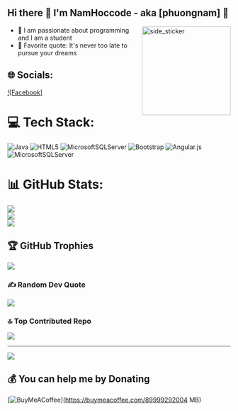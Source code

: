 ## Hi there :wave: I'm NamHoccode - aka [phuongnam] 🌱 
<img align="right" width=200px height=200px alt="side_sticker" src="https://media.giphy.com/media/TEnXkcsHrP4YedChhA/giphy.gif" />

- 🔭 I am passionate about programming and I am a student
- 🥅 Favorite quote: It's never too late to pursue your dreams

## 🌐 Socials:
[![Facebook]](https://facebook.com/https://www.facebook.com/profile.php?id=100045499420682) 

# 💻 Tech Stack:
![Java](https://img.shields.io/badge/java-%23ED8B00.svg?style=plastic&logo=openjdk&logoColor=white) ![HTML5](https://img.shields.io/badge/html5-%23E34F26.svg?style=plastic&logo=html5&logoColor=white) ![MicrosoftSQLServer](https://img.shields.io/badge/Microsoft%20SQL%20Server-CC2927?style=plastic&logo=microsoft%20sql%20server&logoColor=white) ![Bootstrap](https://img.shields.io/badge/bootstrap-%238511FA.svg?style=plastic&logo=bootstrap&logoColor=white) ![Angular.js](https://img.shields.io/badge/angular.js-%23E23237.svg?style=plastic&logo=angularjs&logoColor=white) ![MicrosoftSQLServer](https://img.shields.io/badge/Microsoft%20SQL%20Server-CC2927?style=plastic&logo=microsoft%20sql%20server&logoColor=white)
# 📊 GitHub Stats:
![](https://github-readme-stats.vercel.app/api?username=PNamHoccode&theme=dark&hide_border=false&include_all_commits=false&count_private=false)<br/>
![](https://github-readme-streak-stats.herokuapp.com/?user=PNamHoccode&theme=dark&hide_border=false)<br/>
![](https://github-readme-stats.vercel.app/api/top-langs/?username=PNamHoccode&theme=dark&hide_border=false&include_all_commits=false&count_private=false&layout=compact)

## 🏆 GitHub Trophies
![](https://github-profile-trophy.vercel.app/?username=PNamHoccode&theme=radical&no-frame=false&no-bg=true&margin-w=4)

### ✍️ Random Dev Quote
![](https://quotes-github-readme.vercel.app/api?type=horizontal&theme=radical)

### 🔝 Top Contributed Repo
![](https://github-contributor-stats.vercel.app/api?username=PNamHoccode&limit=5&theme=dark&combine_all_yearly_contributions=true)

---
[![](https://visitcount.itsvg.in/api?id=PNamHoccode&icon=0&color=0)](https://visitcount.itsvg.in)

  ## 💰 You can help me by Donating
  [![BuyMeACoffee](https://img.shields.io/badge/Buy%20Me%20a%20Coffee-ffdd00?style=for-the-badge&logo=buy-me-a-coffee&logoColor=black)](https://buymeacoffee.com/89999292004 MB) 

  
<!-- Proudly created with GPRM ( https://gprm.itsvg.in ) -->



